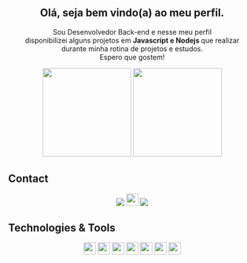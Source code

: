<span align="center">

##  Olá, seja bem vindo(a) ao meu  perfil. 
  
<p align="center">
  Sou Desenvolvedor Back-end e nesse meu perfil <br> 
    disponibilizei alguns projetos em <strong>Javascript e Nodejs </strong> que realizar<br> 
    durante minha rotina de projetos e estudos.<br>  
    Espero que gostem!
</p>
  
</span>

<p align="center">
    <img height="180em" src="https://github-readme-stats.vercel.app/api?username=theodoro01&theme=blue-green"/>
    <img height="180em" src="https://github-readme-stats.vercel.app/api/top-langs/?username=theodoro01&theme=blue-green"/>
</p>
  




## Contact
<p align="center">
  
<a href="https://api.whatsapp.com/send?phone=5511982345400" alt="Whatsapp">
<img src="https://img.shields.io/badge/WhatsApp-25D366?style=for-the-badge&logo=whatsapp&logoColor=white"></a>
<a href="https://t.me/Theodoro01" alt="Telegram">
<img src="https://img.shields.io/badge/Telegram-2CA5E0?style=for-the-badge&logo=telegram&logoColor=white" height="25"></a>
<a href="https://www.linkedin.com/in/theodoro-vieira-9a1b10232" alt="Linkedin">
<img src="https://img.shields.io/badge/-Linkedin-0e76a8?style=for-the-badge&logo=Linkedin&logoColor=white&link=https://www.linkedin.com/in/theodoro-vieira-9a1b10232"/></a>

## Technologies & Tools

<p align="center">
        <img src="https://img.shields.io/badge/JavaScript-F7DF1E?style=for-the-badge&logo=javascript&logoColor=black" height="25">
        <img src="https://img.shields.io/badge/Node.js-43853D?style=for-the-badge&logo=node.js&logoColor=white" height="25">
        <img src="https://img.shields.io/badge/Bootstrap-563D7C?style=for-the-badge&logo=bootstrap&logoColor=white" height="25">
        <img src="https://img.shields.io/badge/MySQL-00000F?style=for-the-badge&logo=mysql&logoColor=white" height="25">
        <img src="https://img.shields.io/badge/Express.js-404D59?style=for-the-badge" height="25">
        <img src="https://img.shields.io/badge/HTML-239120?style=for-the-badge&logo=html5&logoColor=white" height="25">
        <img src="https://img.shields.io/badge/CSS-239120?&style=for-the-badge&logo=css3&logoColor=white" height="25">
</p>
